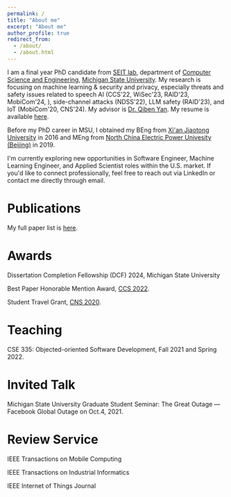 ```yaml
---
permalink: /
title: "About me"
excerpt: "About me"
author_profile: true
redirect_from: 
  - /about/
  - /about.html
---
```


I am a final year PhD candidate from [SEIT lab](https://seit.egr.msu.edu/), department of [Computer Science and Engineering](https://cse.msu.edu/), [Michigan State University](https://msu.edu/). My research is focusing on machine learning & security and privacy, especially threats and safety issues related to speech AI (CCS'22, WiSec'23, RAID'23, MobiCom'24, ), side-channel attacks (NDSS'22), LLM safety (RAID'23), and IoT (MobiCom'20, CNS'24). My advisor is [Dr. Qiben Yan](https://cse.msu.edu/~qyan/). My resume is available [here](https://yuandaw.github.io//files/YuandaWang_CV.pdf).  

Before my PhD career in MSU, I obtained my BEng from [Xi'an Jiaotong University](http://en.xjtu.edu.cn/) in 2016 and MEng from [North China Electric Power Univesity (Beijing)](https://english.ncepu.edu.cn/) in 2019. 

I'm currently exploring new opportunities in Software Engineer, Machine Learning Engineer, and Applied Scientist roles within the U.S. market. If you'd like to connect professionally, feel free to reach out via LinkedIn or contact me directly through email.

Publications
======
My full paper list is [here](https://yuandaw.github.io/publications/).

Awards
======

Dissertation Completion Fellowship (DCF) 2024, Michigan State University

Best Paper Honorable Mention Award, [CCS 2022](https://www.sigsac.org/ccs/CCS2022/).

Student Travel Grant, [CNS 2020](https://cns2020.ieee-cns.org/).

Teaching
======
CSE 335: Objected-oriented Software Development, Fall 2021 and Spring 2022.  

Invited Talk
======
Michigan State University Graduate Student Seminar: The Great Outage — Facebook Global Outage on Oct.4, 2021.

Review Service
======
IEEE Transactions on Mobile Computing 

IEEE Transactions on Industrial Informatics

IEEE Internet of Things Journal

<script type='text/javascript' id='clustrmaps' src='//cdn.clustrmaps.com/map_v2.js?cl=04aa44&w=243&t=n&d=v7MlErWIlGyWy2W4NRYHD1iOxc-4713pg6VsacZGAFQ&co=a8d7f9&cmn=cc3a4d&cmo=ffffff'></script>